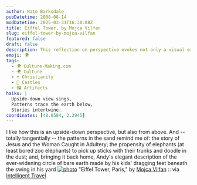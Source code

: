 ```yaml
---
author: Nate Barksdale
pubDatetime: 2008-08-14
modDatetime: 2025-03-31T16:30:08Z
title: Eiffel Tower, by Mojca Vilfan
slug: eiffel-tower-by-mojca-vilfan
featured: false
draft: false
description: This reflection on perspective evokes not only a visual experience but also deep connections to stories and memories.
emoji: 🌍
tags:
  - 🌍 Culture-Making.com
  - 🌍 Culture
  - ✝️ Christianity
  - 🏰 Castles
  - 🖼️ Artifacts
haiku: |
  Upside-down view sings,  
  Patterns trace the earth below,  
  Stories intertwine.
coordinates: [48.8584, 2.2945]
---
```


I like how this is an upside-down perspective, but also from above. And -- totally tangentially -- the patterns in the sand remind me of: the story of Jesus and the Woman Caught in Adultery; the propensity of elephants (at least bored zoo elephants) to pick up sticks with their trunks and doodle in the dust; and, bringing it back home, Andy's elegant description of the ever-widening circle of bare earth made by his kids' dragging feet beneath the swing in his yard
[![photo](http://culture-making.com/media/blog_eiffeltower.jpg)](http://intelligenttravel.typepad.com/it/2008/08/global-eye-eiff.html)
"Eiffel Tower, Paris," by [Mojca Vilfan](http://web.archive.org/web/20121016084012/http://www.flickr.com/photos/14240622@N08/) :: via [Intelligent Travel](http://web.archive.org/web/20241014140822/https://intelligenttravel.typepad.com/it/2008/08/global-eye-eiff.html)
